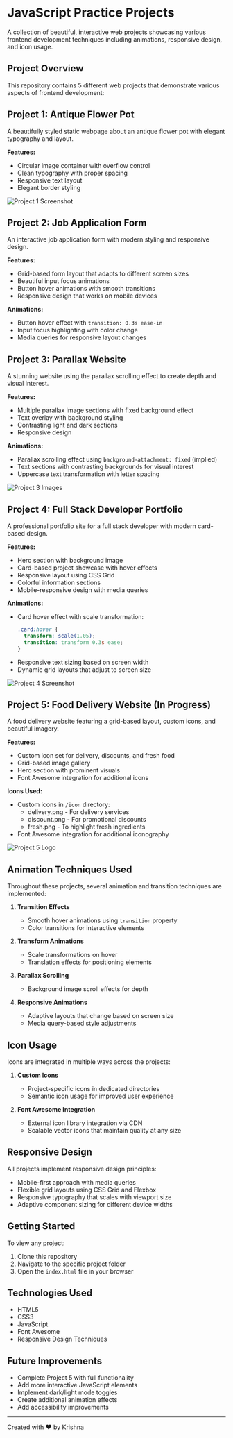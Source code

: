 # JavaScript Practice Projects

A collection of beautiful, interactive web projects showcasing various frontend development techniques including animations, responsive design, and icon usage.

## Project Overview

This repository contains 5 different web projects that demonstrate various aspects of frontend development:

## Project 1: Antique Flower Pot

A beautifully styled static webpage about an antique flower pot with elegant typography and layout.

**Features:**
- Circular image container with overflow control
- Clean typography with proper spacing
- Responsive text layout
- Elegant border styling

![Project 1 Screenshot](project.1/flower.jpg)

## Project 2: Job Application Form

An interactive job application form with modern styling and responsive design.

**Features:**
- Grid-based form layout that adapts to different screen sizes
- Beautiful input focus animations
- Button hover animations with smooth transitions
- Responsive design that works on mobile devices

**Animations:**
- Button hover effect with `transition: 0.3s ease-in`
- Input focus highlighting with color change
- Media queries for responsive layout changes

## Project 3: Parallax Website

A stunning website using the parallax scrolling effect to create depth and visual interest.

**Features:**
- Multiple parallax image sections with fixed background effect
- Text overlay with background styling
- Contrasting light and dark sections
- Responsive design

**Animations:**
- Parallax scrolling effect using `background-attachment: fixed` (implied)
- Text sections with contrasting backgrounds for visual interest
- Uppercase text transformation with letter spacing

![Project 3 Images](project.3/image1.png)

## Project 4: Full Stack Developer Portfolio

A professional portfolio site for a full stack developer with modern card-based design.

**Features:**
- Hero section with background image
- Card-based project showcase with hover effects
- Responsive layout using CSS Grid
- Colorful information sections
- Mobile-responsive design with media queries

**Animations:**
- Card hover effect with scale transformation:
  ```css
  .card:hover {
    transform: scale(1.05);
    transition: transform 0.3s ease;
  }
  ```
- Responsive text sizing based on screen width
- Dynamic grid layouts that adjust to screen size

![Project 4 Screenshot](project.4/developer.png)

## Project 5: Food Delivery Website (In Progress)

A food delivery website featuring a grid-based layout, custom icons, and beautiful imagery.

**Features:**
- Custom icon set for delivery, discounts, and fresh food
- Grid-based image gallery
- Hero section with prominent visuals
- Font Awesome integration for additional icons

**Icons Used:**
- Custom icons in `/icon` directory:
  - delivery.png - For delivery services
  - discount.png - For promotional discounts
  - fresh.png - To highlight fresh ingredients
- Font Awesome integration for additional iconography

![Project 5 Logo](project.5/image/logo.png)

## Animation Techniques Used

Throughout these projects, several animation and transition techniques are implemented:

1. **Transition Effects**
   - Smooth hover animations using `transition` property
   - Color transitions for interactive elements

2. **Transform Animations**
   - Scale transformations on hover
   - Translation effects for positioning elements

3. **Parallax Scrolling**
   - Background image scroll effects for depth

4. **Responsive Animations**
   - Adaptive layouts that change based on screen size
   - Media query-based style adjustments

## Icon Usage

Icons are integrated in multiple ways across the projects:

1. **Custom Icons**
   - Project-specific icons in dedicated directories
   - Semantic icon usage for improved user experience

2. **Font Awesome Integration**
   - External icon library integration via CDN
   - Scalable vector icons that maintain quality at any size

## Responsive Design

All projects implement responsive design principles:

- Mobile-first approach with media queries
- Flexible grid layouts using CSS Grid and Flexbox
- Responsive typography that scales with viewport size
- Adaptive component sizing for different device widths

## Getting Started

To view any project:
1. Clone this repository
2. Navigate to the specific project folder
3. Open the `index.html` file in your browser

## Technologies Used

- HTML5
- CSS3
- JavaScript
- Font Awesome
- Responsive Design Techniques

## Future Improvements

- Complete Project 5 with full functionality
- Add more interactive JavaScript elements
- Implement dark/light mode toggles
- Create additional animation effects
- Add accessibility improvements

---

Created with ❤️ by Krishna 